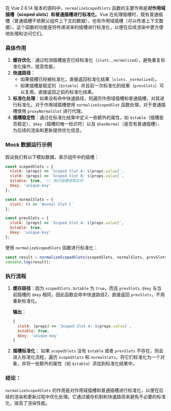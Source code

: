 在 Vue 2.6.14 版本的源码中，`normalizeScopedSlots` 函数的主要作用是**对作用域插槽（scoped slots）和普通插槽进行标准化**。Vue 在处理插槽时，既有普通插槽（普通插槽不依赖父组件上下文的数据），也有作用域插槽（可以传递上下文数据）。这个函数的功能是将传递进来的插槽进行标准化，以便在后续渲染中更方便地处理和访问它们。

### 具体作用
1. **缓存优化**：通过检测插槽是否已经标准化（`slots._normalized`），避免重复标准化操作，提高性能。
2. **快速路径**：
   - 如果插槽已经被标准化，直接返回标准化结果（`slots._normalized`）。
   - 如果插槽是稳定的（`$stable`）并且前一次标准化的结果（`prevSlots`）可以复用，直接返回之前的标准化结果。
3. **标准化处理**：如果没有命中快速路径，则遍历作用域插槽和普通插槽，对其进行标准化。对于作用域插槽使用 `normalizeScopedSlot` 函数处理，对于普通插槽使用 `proxyNormalSlot` 进行代理。
4. **插槽稳定性**：通过在标准化结果中定义一些额外的属性，如 `$stable`（插槽是否稳定）、`$key`（插槽的唯一标识符）以及 `$hasNormal`（是否有普通插槽），为后续的渲染和更新提供优化信息。

### Mock 数据运行示例

假设我们有以下模拟数据，表示组件中的插槽：

```js
const scopedSlots = {
  slotA: (props) => `Scoped Slot A: ${props.value}`,
  slotB: (props) => `Scoped Slot B: ${props.value}`,
  $stable: true,  // 表示插槽是稳定的
  $key: 'unique-key'
};

const normalSlots = {
  slotC: () => `Normal Slot C`
};

const prevSlots = {
  slotA: (props) => `Scoped Slot A: ${props.value}`,
  $stable: true,
  $key: 'unique-key'
};
```

使用 `normalizeScopedSlots` 函数进行标准化：

```js
const result = normalizeScopedSlots(scopedSlots, normalSlots, prevSlots);
console.log(result);
```

### 执行流程
1. **缓存路径**：因为 `scopedSlots.$stable` 为 `true`，而且 `prevSlots.$key` 与当前插槽的 `$key` 相同，因此函数会命中快速路径2，直接返回 `prevSlots`，不用重新标准化。
   
   **输出**：
   ```js
   {
     slotA: (props) => `Scoped Slot A: ${props.value}`,
     $stable: true,
     $key: 'unique-key'
   }
   ```

2. **插槽标准化**：
   如果 `scopedSlots` 没有 `$stable` 或者 `prevSlots` 不存在，则会进入标准化流程，遍历 `scopedSlots` 和 `normalSlots`，将它们标准化为一个对象，并将一些额外的属性（如 `$stable`）添加到标准化结果中。

### 结论：
`normalizeScopedSlots` 的作用是对作用域插槽和普通插槽进行标准化，以便在后续的渲染和更新过程中优化处理。它通过缓存机制和快速路径来避免不必要的标准化，提高了渲染性能。